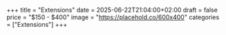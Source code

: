+++
title = "Extensions"
date = 2025-06-22T21:04:00+02:00
draft = false
price = "$150 - $400"
image = "https://placehold.co/600x400"
categories = ["Extensions"]
+++
